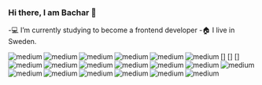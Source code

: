 ### Hi there, I am Bachar 👋


-💻  I’m currently studying to become a frontend developer
-🏠  I live in Sweden.

[<img align="left"  alt="medium" src="https://img.shields.io/badge/HTML5-E34F26?style=for-the-badge&logo=html5&logoColor=white" />]
[<img align="left"  alt="medium" src="https://img.shields.io/badge/CSS3-1572B6?style=for-the-badge&logo=css3&logoColor=white" />]
[<img align="left" alt="medium" src="https://img.shields.io/badge/JavaScript-323330?style=for-the-badge&logo=javascript&logoColor=F7DF1E" />]
<img align="left" alt="medium" src="https://img.shields.io/badge/MongoDB-4EA94B?style=for-the-badge&logo=mongodb&logoColor=white" />
<img align="left" alt="medium" src="https://img.shields.io/badge/Node.js-339933?style=for-the-badge&logo=nodedotjs&logoColor=white" />
<img align="left" alt="medium" src="https://img.shields.io/badge/npm-CB3837?style=for-the-badge&logo=npm&logoColor=white" />
<img align="left" alt="medium" src="https://img.shields.io/badge/Jest-C21325?style=for-the-badge&logo=jest&logoColor=white" />
<img align="left" alt="medium" src="https://img.shields.io/badge/Express.js-000000?style=for-the-badge&logo=express&logoColor=white" />
<img align="left" alt="medium" src="https://img.shields.io/badge/Socket.io-010101?&style=for-the-badge&logo=Socket.io&logoColor=white" />
<img align="left" alt="medium" src="https://img.shields.io/badge/Vite-B73BFE?style=for-the-badge&logo=vite&logoColor=FFD62E" />
<img align="left" alt="medium" src="https://img.shields.io/badge/Vue.js-35495E?style=for-the-badge&logo=vuedotjs&logoColor=4FC08D" />
<img align="left" alt="medium" src="https://img.shields.io/badge/Docker-2CA5E0?style=for-the-badge&logo=docker&logoColor=white" />
<img align="left" alt="medium" src="https://img.shields.io/badge/Git-F05032?style=for-the-badge&logo=git&logoColor=white" />
<img align="left" alt="medium" src="https://img.shields.io/badge/Postman-FF6C37?style=for-the-badge&logo=Postman&logoColor=white" />
<img align="left" alt="medium" src="https://img.shields.io/badge/Heroku-430098?style=for-the-badge&logo=heroku&logoColor=white" />
<img align="left" alt="medium" src="https://img.shields.io/badge/Netlify-00C7B7?style=for-the-badge&logo=netlify&logoColor=white" />
<img align="left" alt="medium" src="https://img.shields.io/badge/GitHub_Actions-2088FF?style=for-the-badge&logo=github-actions&logoColor=white" />
<img align="left" alt="medium" src="https://img.shields.io/badge/Trello-0052CC?style=for-the-badge&logo=trello&logoColor=white" />
<img align="left" alt="medium" src="https://img.shields.io/badge/Figma-F24E1E?style=for-the-badge&logo=figma&logoColor=white" />












